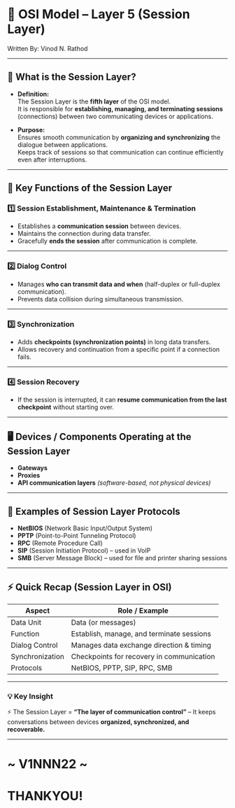# 💬 OSI Model – Layer 5 (Session Layer)

Written By: Vinod N. Rathod  

---

## 📌 What is the Session Layer?  
- **Definition:**  
  The Session Layer is the **fifth layer** of the OSI model.  
  It is responsible for **establishing, managing, and terminating sessions** (connections) between two communicating devices or applications.  

- **Purpose:**  
  Ensures smooth communication by **organizing and synchronizing** the dialogue between applications.  
  Keeps track of sessions so that communication can continue efficiently even after interruptions.  

---

## 🔑 Key Functions of the Session Layer  

### 1️⃣ Session Establishment, Maintenance & Termination  
- Establishes a **communication session** between devices.  
- Maintains the connection during data transfer.  
- Gracefully **ends the session** after communication is complete.  

---

### 2️⃣ Dialog Control  
- Manages **who can transmit data and when** (half-duplex or full-duplex communication).  
- Prevents data collision during simultaneous transmission.  

---

### 3️⃣ Synchronization  
- Adds **checkpoints (synchronization points)** in long data transfers.  
- Allows recovery and continuation from a specific point if a connection fails.  

---

### 4️⃣ Session Recovery  
- If the session is interrupted, it can **resume communication from the last checkpoint** without starting over.  

---

## 🖥️ Devices / Components Operating at the Session Layer  
- **Gateways**  
- **Proxies**  
- **API communication layers** *(software-based, not physical devices)*  

---

## 📡 Examples of Session Layer Protocols  
- **NetBIOS** (Network Basic Input/Output System)  
- **PPTP** (Point-to-Point Tunneling Protocol)  
- **RPC** (Remote Procedure Call)  
- **SIP** (Session Initiation Protocol) – used in VoIP  
- **SMB** (Server Message Block) – used for file and printer sharing sessions  

---

## ⚡ Quick Recap (Session Layer in OSI)

| **Aspect** | **Role / Example** |
|-------------|---------------------|
| Data Unit | Data (or messages) |
| Function | Establish, manage, and terminate sessions |
| Dialog Control | Manages data exchange direction & timing |
| Synchronization | Checkpoints for recovery in communication |
| Protocols | NetBIOS, PPTP, SIP, RPC, SMB |

---

### 💡 Key Insight  
⚡ The Session Layer = **“The layer of communication control”** – It keeps conversations between devices **organized, synchronized, and recoverable.**  

---
# ~ V1NNN22 ~ 
# THANKYOU! 